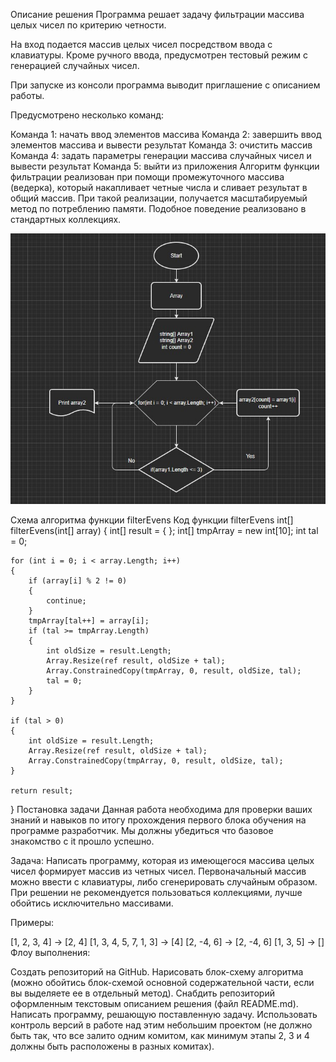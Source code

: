 Описание решения
Программа решает задачу фильтрации массива целых чисел по критерию четности.

На вход подается массив целых чисел посредством ввода с клавиатуры. Кроме ручного ввода, предусмотрен тестовый режим с генерацией случайных чисел.

При запуске из консоли программа выводит приглашение с описанием работы.

Предусмотрено несколько команд:

Команда 1: начать ввод элементов массива
Команда 2: завершить ввод элементов массива и вывести результат
Команда 3: очистить массив
Команда 4: задать параметры генерации массива случайных чисел и вывести результат
Команда 5: выйти из приложения
Алгоритм функции фильтрации реализован при помощи промежуточного массива (ведерка), который накапливает четные числа и сливает результат в общий массив. При такой реализации, получается масштабируемый метод по потреблению памяти. Подобное поведение реализовано в стандартных коллекциях.

![Схема алгоритма функции](Схема.jpg)

Схема алгоритма функции filterEvens
Код функции filterEvens
int[] filterEvens(int[] array)
{
    int[] result = { };
    int[] tmpArray = new int[10];
    int tal = 0;

    for (int i = 0; i < array.Length; i++)
    {
        if (array[i] % 2 != 0)
        {
            continue;
        }
        tmpArray[tal++] = array[i];
        if (tal >= tmpArray.Length)
        {
            int oldSize = result.Length;
            Array.Resize(ref result, oldSize + tal);
            Array.ConstrainedCopy(tmpArray, 0, result, oldSize, tal);
            tal = 0;
        }
    }

    if (tal > 0)
    {
        int oldSize = result.Length;
        Array.Resize(ref result, oldSize + tal);
        Array.ConstrainedCopy(tmpArray, 0, result, oldSize, tal);
    }

    return result;
}
Постановка задачи
Данная работа необходима для проверки ваших знаний и навыков по итогу прохождения первого блока обучения на программе разработчик. Мы должны убедиться что базовое знакомство с it прошло успешно.

Задача: Написать программу, которая из имеющегося массива целых чисел формирует массив из четных чисел. Первоначальный массив можно ввести с клавиатуры, либо сгенерировать случайным образом. При решении не рекомендуется пользоваться коллекциями, лучше обойтись исключительно массивами.

Примеры:

[1, 2, 3, 4] -> [2, 4]
[1, 3, 4, 5, 7, 1, 3] -> [4]
[2, -4, 6] -> [2, -4, 6]
[1, 3, 5] -> []
Флоу выполнения:

Создать репозиторий на GitHub.
Нарисовать блок-схему алгоритма (можно обойтись блок-схемой основной содержательной части, если вы выделяете ее в отдельный метод).
Снабдить репозиторий оформленным текстовым описанием решения (файл README.md).
Написать программу, решающую поставленную задачу.
Использовать контроль версий в работе над этим небольшим проектом (не должно быть так, что все залито одним комитом, как минимум этапы 2, 3 и 4 должны быть расположены в разных комитах).